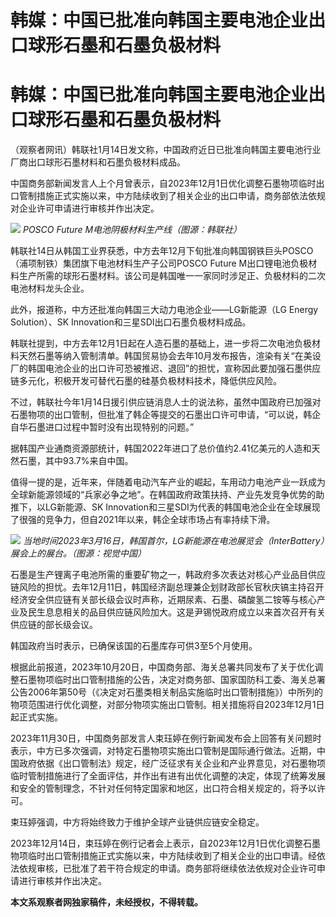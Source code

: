 # 韩媒：中国已批准向韩国主要电池企业出口球形石墨和石墨负极材料

# 韩媒：中国已批准向韩国主要电池企业出口球形石墨和石墨负极材料

（观察者网讯）韩联社1月14日发文称，中国政府近日已批准向韩国主要电池行业厂商出口球形石墨材料和石墨负极材料成品。

中国商务部新闻发言人上个月曾表示，自2023年12月1日优化调整石墨物项临时出口管制措施正式实施以来，中方陆续收到了相关企业的出口申请，商务部依法依规对企业许可申请进行审核并作出决定。

![](https://inews.gtimg.com/om_bt/OVrUE1IOmeuTL1xUEh8jzmMqphzsUURFCa8os92dizA5YAA/1000)
_POSCO Future M电池阴极材料生产线（图源：韩联社）_

韩联社14日从韩国工业界获悉，中方去年12月下旬批准向韩国钢铁巨头POSCO（浦项制铁）集团旗下电池材料生产子公司POSCO Future
M出口锂电池负极材料生产所需的球形石墨材料。该公司是韩国唯一一家同时涉足正、负极材料的二次电池材料龙头企业。

此外，报道称，中方还批准向韩国三大动力电池企业——LG新能源（LG Energy Solution）、SK
Innovation和三星SDI出口石墨负极材料成品。

韩联社提到，中方去年12月1日起在人造石墨的基础上，进一步将二次电池负极材料天然石墨等纳入管制清单。韩国贸易协会去年10月发布报告，渲染有关“在美设厂的韩国电池企业的出口许可恐被推迟、退回”的担忧，宣称因此要加强石墨供应链多元化，积极开发可替代石墨的硅基负极材料技术，降低供应风险。

不过，韩联社今年1月14日援引供应链消息人士的说法称，虽然中国政府已加强对石墨物项的出口管制，但批准了韩企等提交的石墨出口许可申请，“可以说，韩企自华石墨进口过程中暂时没有出现特别的问题。”

据韩国产业通商资源部统计，韩国2022年进口了总价值约2.41亿美元的人造和天然石墨，其中93.7%来自中国。

值得一提的是，近年来，伴随着电动汽车产业的崛起，车用动力电池产业一跃成为全球新能源领域的“兵家必争之地”。在韩国政府政策扶持、产业先发竞争优势的助推下，以LG新能源、SK
Innovation和三星SDI为代表的韩国电池企业在全球展现了很强的竞争力，但自2021年以来，韩企全球市场占有率持续下滑。

![](https://inews.gtimg.com/om_bt/OIwVrcI_qutRjEPbZGwY9A-KtMZPWWhobNYItQyuwDjy0AA/1000)
_当地时间2023年3月16日，韩国首尔，LG新能源在电池展览会（InterBattery）展会上的展台。（图源：视觉中国）_

石墨是生产锂离子电池所需的重要矿物之一，韩政府多次表达对核心产业品目供应链风险的担忧。去年12月11日，韩国经济副总理兼企划财政部长官秋庆镐主持召开经济安全供应链有关部长级会议时声称，近期尿素、石墨、磷酸氢二铵等与核心产业及民生息息相关的品目供应链风险加大。这是尹锡悦政府成立以来首次召开有关供应链的部长级会议。

韩国政府当时表示，已确保该国的石墨库存可供3至5个月使用。

根据此前报道，2023年10月20日，中国商务部、海关总署共同发布了关于优化调整石墨物项临时出口管制措施的公告，决定对商务部、国家国防科工委、海关总署公告2006年第50号（《决定对石墨类相关制品实施临时出口管制措施》）中所列的物项范围进行优化调整，对部分物项实施出口管制。相关措施将自2023年12月1日起正式实施。

2023年11月30日，中国商务部发言人束珏婷在例行新闻发布会上回答有关问题时表示，中方已多次强调，对特定石墨物项实施出口管制是国际通行做法。近期，中国政府依据《出口管制法》规定，经广泛征求有关企业和产业界意见，对石墨物项临时管制措施进行了全面评估，并作出有进有出优化调整的决定，体现了统筹发展和安全的管制理念，不针对任何特定国家和地区，出口符合相关规定的，将予以许可。

束珏婷强调，中方将始终致力于维护全球产业链供应链安全稳定。

2023年12月14日，束珏婷在例行记者会上表示，自2023年12月1日优化调整石墨物项临时出口管制措施正式实施以来，中方陆续收到了相关企业的出口申请。经依法依规审核，已批准了若干符合规定的申请。商务部将继续依法依规对企业许可申请进行审核并作出决定。

**本文系观察者网独家稿件，未经授权，不得转载。**

